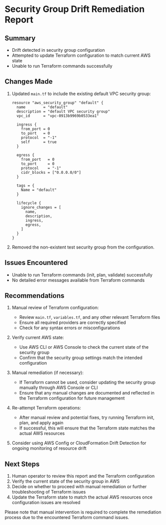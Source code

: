 # Security Group Drift Remediation Report

## Summary
- Drift detected in security group configuration
- Attempted to update Terraform configuration to match current AWS state
- Unable to run Terraform commands successfully

## Changes Made
1. Updated `main.tf` to include the existing default VPC security group:
   ```hcl
   resource "aws_security_group" "default" {
     name        = "default"
     description = "default VPC security group"
     vpc_id      = "vpc-0913b9969b0533ea1"

     ingress {
       from_port = 0
       to_port   = 0
       protocol  = "-1"
       self      = true
     }

     egress {
       from_port   = 0
       to_port     = 0
       protocol    = "-1"
       cidr_blocks = ["0.0.0.0/0"]
     }

     tags = {
       Name = "default"
     }

     lifecycle {
       ignore_changes = [
         name,
         description,
         ingress,
         egress,
       ]
     }
   }
   ```
2. Removed the non-existent test security group from the configuration.

## Issues Encountered
- Unable to run Terraform commands (init, plan, validate) successfully
- No detailed error messages available from Terraform commands

## Recommendations
1. Manual review of Terraform configuration:
   - Review `main.tf`, `variables.tf`, and any other relevant Terraform files
   - Ensure all required providers are correctly specified
   - Check for any syntax errors or misconfigurations

2. Verify current AWS state:
   - Use AWS CLI or AWS Console to check the current state of the security group
   - Confirm that the security group settings match the intended configuration

3. Manual remediation (if necessary):
   - If Terraform cannot be used, consider updating the security group manually through AWS Console or CLI
   - Ensure that any manual changes are documented and reflected in the Terraform configuration for future management

4. Re-attempt Terraform operations:
   - After manual review and potential fixes, try running Terraform init, plan, and apply again
   - If successful, this will ensure that the Terraform state matches the actual AWS resources

5. Consider using AWS Config or CloudFormation Drift Detection for ongoing monitoring of resource drift

## Next Steps
1. Human operator to review this report and the Terraform configuration
2. Verify the current state of the security group in AWS
3. Decide on whether to proceed with manual remediation or further troubleshooting of Terraform issues
4. Update the Terraform state to match the actual AWS resources once configuration issues are resolved

Please note that manual intervention is required to complete the remediation process due to the encountered Terraform command issues.